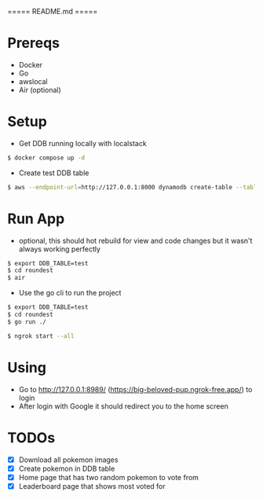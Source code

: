 ===== README.md =====

# Prereqs

- Docker
- Go
- awslocal
- Air (optional)

# Setup

- Get DDB running locally with localstack
```sh { name=localstack background=true }
$ docker compose up -d
```

- Create test DDB table

```sh { name=createtable }
$ aws --endpoint-url=http://127.0.0.1:8000 dynamodb create-table --table-name test --attribute-definitions AttributeName=pk,AttributeType=S AttributeName=sk,AttributeType=S --key-schema AttributeName=pk,KeyType=HASH AttributeName=sk,KeyType=RANGE --billing-mode PAY_PER_REQUEST
```

# Run App

- optional, this should hot rebuild for view and code changes but it wasn't always working perfectly
```sh { name=air background=true }
$ export DDB_TABLE=test
$ cd roundest
$ air
```
- Use the go cli to run the project 
```sh { name=go }
$ export DDB_TABLE=test
$ cd roundest
$ go run ./
```

```sh {name=ngrok }
$ ngrok start --all
```
# Using

- Go to http://127.0.0.1:8989/ (https://big-beloved-pup.ngrok-free.app/) to login
- After login with Google it should redirect you to the home screen

# TODOs

- [x] Download all pokemon images
- [x] Create pokemon in DDB table
- [x] Home page that has two random pokemon to vote from
- [x] Leaderboard page that shows most voted for 
